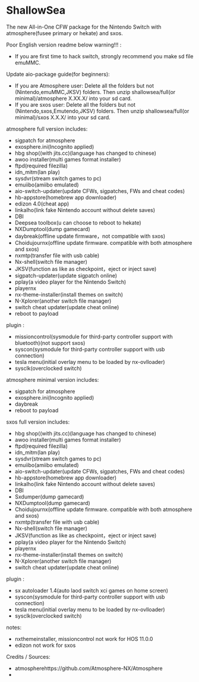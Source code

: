 # ShallowSea
The new All-in-One CFW package for the Nintendo Switch with atmosphere(fusee primary or hekate) and sxos.

Poor English version readme below
warning!!! : 
* If you are first time to hack switch, strongly recommend you make sd file emuMMC.

Update aio-package guide(for beginners):
* If you are Atmosphere user: Delete all the folders but not (Nintendo,emuMMC,JKSV) folders. Then unzip shallowsea/full(or minimal)/atmosphere X.XX.X/ into your sd card.
* If you are sxos user: Delete all the folders but not (Nintendo,sxos,Emutendo,JKSV) folders. Then unzip shallowsea/full(or minimal)/sxos X.X.X/ into your sd card.

atmosphere full version includes:
* sigpatch for atmosphere
* exosphere.ini(Incognito applied)
* hbg shop((with jits.cc)(language has changed to chinese)
* awoo installer(multi games format installer)
* ftpd(required filezilla)
* idn_mitm(lan play)
* sysdvr(stream switch games to pc)
* emuiibo(amiibo emulated)
* aio-switch-updater(update CFWs, sigpatches, FWs and cheat codes)
* hb-appstore(homebrew app downloader)
* edizon 4.0(cheat app)
* linkalho(link fake Nintendo account without delete saves)
* DBI
* Deepsea toolbox(u can choose to reboot to hekate)
* NXDumptool(dump gamecard)
* daybreak(offline update firmware，not compatible with sxos)
* Choidujournx(offline update firmware. compatible with both atmosphere and sxos)
* nxmtp(transfer file with usb cable)
* Nx-shell(switch file manager)
* JKSV(function as like as checkpoint，eject or inject save)
* sigpatch-updater(update sigpatch online)
* pplay(a video player for the Nintendo Switch)
* playernx
* nx-theme-installer(install themes on switch)
* N-Xplorer(another switch file manager)
* switch cheat updater(update cheat online)
* reboot to payload

plugin : 
* missioncontrol(sysmodule for third-party controller support with bluetooth)(not support sxos)
* syscon(sysmodule for third-party controller support with usb connection)
* tesla menu(initial overlay menu to be loaded by nx-ovlloader)
* sysclk(overclocked switch)

atmosphere minimal version includes:
* sigpatch for atmosphere
* exosphere.ini(Incognito applied)
* daybreak
* reboot to payload

sxos full version includes:
* hbg shop((with jits.cc)(language has changed to chinese)
* awoo installer(multi games format installer)
* ftpd(required filezilla)
* idn_mitm(lan play)
* sysdvr(stream switch games to pc)
* emuiibo(amiibo emulated)
* aio-switch-updater(update CFWs, sigpatches, FWs and cheat codes)
* hb-appstore(homebrew app downloader)
* linkalho(link fake Nintendo account without delete saves)
* DBI
* Sxdumper(dump gamecard)
* NXDumptool(dump gamecard)
* Choidujournx(offline update firmware. compatible with both atmosphere and sxos)
* nxmtp(transfer file with usb cable)
* Nx-shell(switch file manager)
* JKSV(function as like as checkpoint，eject or inject save)
* pplay(a video player for the Nintendo Switch)
* playernx
* nx-theme-installer(install themes on switch)
* N-Xplorer(another switch file manager)
* switch cheat updater(update cheat online)

plugin : 
* sx autoloader 1.4(auto laod switch xci games on home screen)
* syscon(sysmodule for third-party controller support with usb connection)
* tesla menu(initial overlay menu to be loaded by nx-ovlloader)
* sysclk(overclocked switch)


notes: 
* nxthemeinstaller, missioncontrol not work for HOS 11.0.0
* edizon not work for sxos

Credits / Sources:
* atmospherehttps://github.com/Atmosphere-NX/Atmosphere
*

